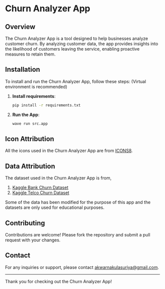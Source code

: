 # Churn Analyzer App

## Overview

The Churn Analyzer App is a tool designed to help businesses analyze customer churn. By analyzing customer data, the app provides insights into the likelihood of customers leaving the service, enabling proactive measures to retain them.

## Installation

To install and run the Churn Analyzer App, follow these steps: (Virtual environment is recommended)

1. **Install requirements**:
   ```bash
   pip install -r requirements.txt
   ```
2. **Run the App**:
   ```bash
   wave run src.app
   ```

## Icon Attribution

All the icons used in the Churn Analyzer App are from [ICONS8](https://icons8.com/).

## Data Attribution
The dataset used in the Churn Analyzer App is from,
1. [Kaggle Bank Churn Dataset](https://www.kaggle.com/datasets/gauravtopre/bank-customer-churn-dataset)
2. [Kaggle Telco Churn Dataset](https://www.kaggle.com/datasets/reyhanarighy/data-telco-customer-churn)

Some of the data has been modified for the purpose of this app and the datasets are only used for educational purposes.

## Contributing

Contributions are welcome! Please fork the repository and submit a pull request with your changes.

## Contact

For any inquiries or support, please contact [akwarnakulasuriya@gmail.com](mailto:akwaranakulasuriya@gmail.com).

---

Thank you for checking out the Churn Analyzer App!